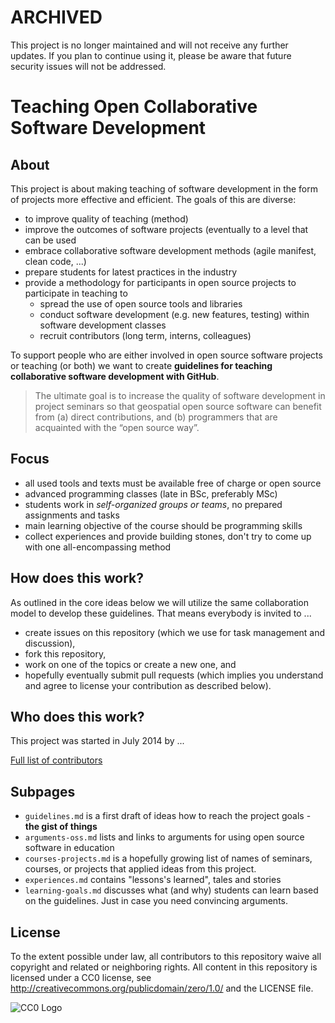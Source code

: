 # ARCHIVED

This project is no longer maintained and will not receive any further updates. If you plan to continue using it, please be aware that future security issues will not be addressed.

# Teaching Open Collaborative Software Development

## About

This project is about making teaching of software development in the form of projects more effective and efficient. The goals of this are diverse: 

* to improve quality of teaching (method)
* improve the outcomes of software projects (eventually to a level that can be used
* embrace collaborative software development methods (agile manifest, clean code, ...)
* prepare students for latest practices in the industry
* provide a methodology for participants in open source projects to participate in teaching to
  * spread the use of open source tools and libraries
  * conduct software development (e.g. new features, testing) within software development classes
  * recruit contributors (long term, interns, colleagues)

To support people who are either involved in open source software projects or teaching (or both) we want to create **guidelines for teaching collaborative software development with GitHub**.

> The ultimate goal is to increase the quality of software development in project seminars so that geospatial open source software can benefit from (a) direct contributions, and (b) programmers that are acquainted with the “open source way”.

## Focus

* all used tools and texts must be available free of charge or open source
* advanced programming classes (late in BSc, preferably MSc)
* students work in *self-organized groups or teams*, no prepared assignments and tasks
* main learning objective of the course should be programming skills
* collect experiences and provide building stones, don't try to come up with one all-encompassing method 

## How does this work?

As outlined in the core ideas below we will utilize the same collaboration model to develop these guidelines. That means everybody is invited to ...

* create issues on this repository (which we use for task management and discussion),
* fork this repository,
* work on one of the topics or create a new one, and 
* hopefully eventually submit pull requests (which implies you understand and agree to license your contribution as described below). 

## Who does this work?

This project was started in July 2014 by ...

[Full list of contributors](https://github.com/52North/teaching-open-collaborative-software-development/network/members)

## Subpages

* ``guidelines.md`` is a first draft of ideas how to reach the project goals - **the gist of things**
* ``arguments-oss.md`` lists and links to arguments for using open source software in education
* ``courses-projects.md`` is a hopefully growing list of names of seminars, courses, or projects that applied ideas from this project.
* ``experiences.md`` contains "lessons's learned", tales and stories
* ``learning-goals.md`` discusses what (and why) students can learn based on the guidelines. Just in case you need convincing arguments.

## License

To the extent possible under law, all contributors to this repository waive all copyright and related or neighboring rights. All content in this repository is licensed under a CC0 license, see http://creativecommons.org/publicdomain/zero/1.0/ and the LICENSE file.

![CC0 Logo](http://i.creativecommons.org/p/zero/1.0/88x31.png "Create Commons Public Domain license logo")


